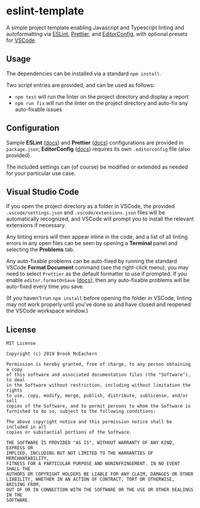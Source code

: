 # eslint-template
A simple project template enabling Javascript and Typescript linting and autoformatting via [ESLint](https://eslint.org), [Prettier](https://prettier.io), and [EditorConfig](https://editorconfig.org), with optional presets for [VSCode](https://code.visualstudio.com).

## Usage
The dependencies can be installed via a standard `npm install`.

Two script entries are provided, and can be used as follows:
- `npm test` will run the linter on the project directory and display a report
- `npm run fix` will run the linter on the project directory and auto-fix any auto-fixable issues

## Configuration
Sample **ESLint** ([docs](https://eslint.org/docs/rules/)) and **Prettier** ([docs](https://prettier.io/docs/en/options.html)) configurations are provided in `package.json`; **EditorConfig** ([docs](https://github.com/editorconfig/editorconfig/wiki/EditorConfig-Properties)) requires its own `.editorconfig` file (also provided).

The included settings can (of course) be modified or extended as needed for your particular use case.

## Visual Studio Code
If you open the project directory as a folder in VSCode, the provided `.vscode/settings.json` and `.vscode/extensions.json` files will be automatically recognized, and VSCode will prompt you to install the relevant extensions if necessary.

Any linting errors will then appear inline in the code, and a list of all linting errors in any open files can be seen by opening a **Terminal** panel and selecting the **Problems** tab.

Any auto-fixable problems can be auto-fixed by running the standard VSCode **Format Document** command (see the right-click menu); you may need to select `Prettier` as the default formatter to use if prompted. If you enable `editor.formatOnSave` ([docs](https://code.visualstudio.com/docs/getstarted/settings)), then any auto-fixable problems will be auto-fixed every time you save.

(If you haven't run `npm install` before opening the folder in VSCode, linting may not work properly until you've done so and have closed and reopened the VSCode workspace window.)

## License
```
MIT License

Copyright (c) 2019 Brook McEachern

Permission is hereby granted, free of charge, to any person obtaining a copy
of this software and associated documentation files (the "Software"), to deal
in the Software without restriction, including without limitation the rights
to use, copy, modify, merge, publish, distribute, sublicense, and/or sell
copies of the Software, and to permit persons to whom the Software is
furnished to do so, subject to the following conditions:

The above copyright notice and this permission notice shall be included in all
copies or substantial portions of the Software.

THE SOFTWARE IS PROVIDED "AS IS", WITHOUT WARRANTY OF ANY KIND, EXPRESS OR
IMPLIED, INCLUDING BUT NOT LIMITED TO THE WARRANTIES OF MERCHANTABILITY,
FITNESS FOR A PARTICULAR PURPOSE AND NONINFRINGEMENT. IN NO EVENT SHALL THE
AUTHORS OR COPYRIGHT HOLDERS BE LIABLE FOR ANY CLAIM, DAMAGES OR OTHER
LIABILITY, WHETHER IN AN ACTION OF CONTRACT, TORT OR OTHERWISE, ARISING FROM,
OUT OF OR IN CONNECTION WITH THE SOFTWARE OR THE USE OR OTHER DEALINGS IN THE
SOFTWARE.
```
